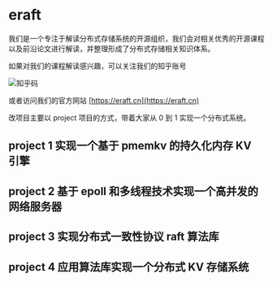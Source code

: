 # eraft

我们是一个专注于解读分布式存储系统的开源组织，我们会对相关优秀的开源课程以及前沿论文进行解读，并整理形成了分布式存储相关知识体系。

如果对我们的课程解读感兴趣，可以关注我们的知乎账号

![知乎码](https://eraft.oss-cn-beijing.aliyuncs.com/zhihu.jpeg)

或者访问我们的官方网站 [https://eraft.cn](https://eraft.cn)

改项目主要以 project 项目的方式，带着大家从 0 到 1 实现一个分布式系统。

## project 1 实现一个基于 pmemkv 的持久化内存 KV 引擎

## project 2 基于 epoll 和多线程技术实现一个高并发的网络服务器

## project 3 实现分布式一致性协议 raft 算法库

## project 4 应用算法库实现一个分布式 KV 存储系统
